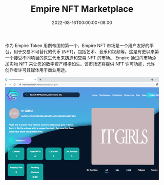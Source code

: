 ﻿---
title: "Empire NFT Marketplace"
description: "在区块链中最具创新性的 NFT 市场上铸造、购买和交易数字资产。"
date: 2022-08-16T00:00:00+08:00
lastmod: 2022-08-16T00:00:00+08:00
draft: false
authors: ["boogArno"]
featuredImage: "empire-nft-marketplace.png"
tags: ["Marketplaces","Empire NFT Marketplace"]
categories: ["nfts"]
nfts: ["Marketplaces"]
blockchain: "BSC"
website: "https://nft.empiretoken.world/"
twitter: "https://twitter.com/RealEmpireToken"
discord: "https://discord.gg/EmpireToken"
telegram: ""
github: ""
youtube: ""
twitch: ""
facebook: ""
instagram: "https://instagram.com/empiretoken"
reddit: "https://www.reddit.com/r/EmpireToken"
medium: ""
steam: ""
gitbook: ""
googleplay: ""
appstore: ""
status: "Live"
weight: 
lightgallery: true
toc: true
pinned: false
recommend: false
recommend1: false
---
作为 Empire Token 用例帝国的第一个，Empire NFT 市场是一个用户友好的平台，用于交易不可替代的代币 (NFT)，包括艺术、音乐和视频等。这是有史以来第一个接受不同项目的原生代币来铸造和交易 NFT 的市场。
Empire 通过向市场添加实物 NFT 来让您的数字资产栩栩如生。该市场还将提供 NFT 许可功能，允许创作者许可其媒体用于商业用途。

![empirenftmarketplace-dapp-marketplaces-bsc-image2_5ae911a47412c8e4d725b2852e586273](empirenftmarketplace-dapp-marketplaces-bsc-image2_5ae911a47412c8e4d725b2852e586273.png)